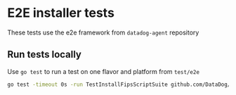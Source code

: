 # E2E installer tests

These tests use the e2e framework from `datadog-agent` repository

## Run tests locally

Use `go test` to run a test on one flavor and platform from `test/e2e`

```bash
go test -timeout 0s -run TestInstallFipsScriptSuite github.com/DataDog/agent-linux-install-script/test/e2e -v --flavor datadog-agent --targetPlatform Ubuntu_22_04
```
